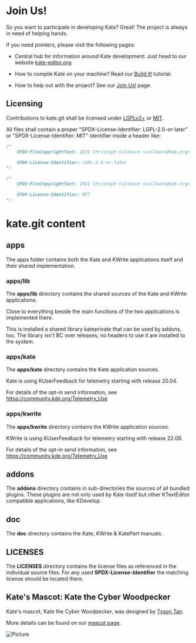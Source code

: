 # Join Us!

So you want to participate in developing Kate?
Great!
The project is always in need of helping hands.

If you need pointers, please visit the following pages:

* Central hub for information around Kate development: Just head to our website [kate-editor.org](https://kate-editor.org/).

* How to compile Kate on your machine? Read our [Build it!](https://kate-editor.org/build-it/) tutorial.

* How to help out with the project? See our [Join Us!](https://kate-editor.org/join-us/) page.

## Licensing

Contributions to kate.git shall be licensed under [LGPLv2+](LICENSES/LGPL-2.0-or-later.txt) or [MIT](LICENSES/MIT.txt).

All files shall contain a proper "SPDX-License-Identifier: LGPL-2.0-or-later" or "SPDX-License-Identifier: MIT" identifier inside a header like:

```cpp
/*
    SPDX-FileCopyrightText: 2021 Christoph Cullmann <cullmann@kde.org>

    SPDX-License-Identifier: LGPL-2.0-or-later
*/
```

```cpp
/*
    SPDX-FileCopyrightText: 2021 Christoph Cullmann <cullmann@kde.org>

    SPDX-License-Identifier: MIT
*/
```

# kate.git content

## apps

The apps folder contains both the Kate and KWrite applications itself and their shared implementation.

### apps/lib

The **apps/lib** directory contains the shared sources of the Kate and KWrite applications.

Close to everything beside the main functions of the two applications is implemented there.

This is installed a shared library kateprivate that can be used by addons, too.
The library isn't BC over releases, no headers to use it are installed to the system.

### apps/kate

The **apps/kate** directory contains the Kate application sources.

Kate is using KUserFeedback for telemetry starting with release 20.04.

For details of the opt-in send information, see https://community.kde.org/Telemetry_Use

### apps/kwrite

The **apps/kwrite** directory contains the KWrite application sources.

KWrite is using KUserFeedback for telemetry starting with release 22.08.

For details of the opt-in send information, see https://community.kde.org/Telemetry_Use

## addons

The **addons** directory contains in sub-directories the sources of all bundled plugins.
These plugins are not only used by Kate itself but other KTextEditor compatible applications, like KDevelop.

## doc

The **doc** directory contains the Kate, KWrite & KatePart manuals.

## LICENSES

The **LICENSES** directory contains the license files as referenced in the individual source files.
For any used **SPDX-License-Identifier** the matching license should be located there.

## Kate's Mascot: Kate the Cyber Woodpecker

Kate's mascot, Kate the Cyber Woodpecker, was designed by [Tyson Tan](https://www.tysontan.com/).

More details can be found on our [mascot page](https://kate-editor.org/mascot/).

![Picture](https://kate-editor.org/images/mascot/electrichearts_20210103_kate_normal.png)
